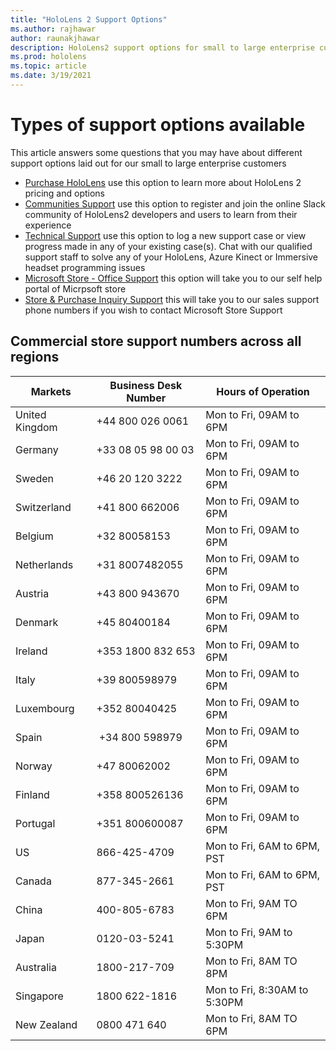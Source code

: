 ```yaml
---
title: "HoloLens 2 Support Options"
ms.author: rajhawar
author: raunakjhawar
description: HoloLens2 support options for small to large enterprise customers
ms.prod: hololens
ms.topic: article
ms.date: 3/19/2021 
---
```


# Types of support options available

This article answers some questions that you may have about different support options laid out for our small to large enterprise customers

- [Purchase HoloLens](https://www.microsoft.com/hololens/buy) use this option to learn more about HoloLens 2 pricing and options
- [Communities Support](https://holodevelopersslack.azurewebsites.net) use this option to register and join the online Slack community of HoloLens2 developers and users to learn from their experience
- [Technical Support](https://support.serviceshub.microsoft.com/supportforbusiness/create?sapId=e9391227-fa6d-927b-0fff-f96288631b8f) use this option to log a new support case or view progress made in any of your existing case(s). Chat with our qualified support staff to solve any of your HoloLens, Azure Kinect or Immersive headset programming issues
- [Microsoft Store - Office Support](https://support.microsoft.com/office/microsoft-store-109d8aed-d32f-4d6f-9c54-ff80871e8637) this option will take you to our self help portal of Micrpsoft store
- [Store & Purchase Inquiry Support](https://support.microsoft.com/account-billing/contact-microsoft-store-support-4f615f2a-6bbd-fd69-6695-ae213d63eef0) this will take you to our sales support phone numbers if you wish to contact Microsoft Store Support

## Commercial store support numbers across all regions

| Markets | Business Desk Number | Hours of Operation |
|-----------------|-------------------|-----------------------|
| United Kingdom | +44 800 026 0061 | Mon to Fri, 09AM to 6PM |
| Germany | +33 08 05 98 00 03 | Mon to Fri, 09AM to 6PM |
| Sweden	| +46 20 120 3222	| Mon to Fri, 09AM to 6PM |
| Switzerland | +41 800 662006 |	Mon to Fri, 09AM to 6PM |
| Belgium |	+32 80058153 |	Mon to Fri, 09AM to 6PM |
| Netherlands |	+31 8007482055 |	Mon to Fri, 09AM to 6PM |
| Austria |	+43 800 943670 |	Mon to Fri, 09AM to 6PM |
| Denmark |	+45 80400184 |	Mon to Fri, 09AM to 6PM |
| Ireland |	+353 1800 832 653 |	Mon to Fri, 09AM to 6PM |
| Italy |	+39 800598979 |	Mon to Fri, 09AM to 6PM |
| Luxembourg |	+352 80040425 |	Mon to Fri, 09AM to 6PM |
| Spain |	 +34 800 598979 |	Mon to Fri, 09AM to 6PM |
| Norway |	+47 80062002 |	Mon to Fri, 09AM to 6PM |
| Finland |	+358 800526136 |	Mon to Fri, 09AM to 6PM |
| Portugal |	+351 800600087 |	Mon to Fri, 09AM to 6PM |
| US |	866-425-4709 |	Mon to Fri, 6AM to 6PM, PST |
| Canada |	877-345-2661 |	Mon to Fri, 6AM to 6PM, PST |
| China |	400-805-6783 |	Mon to Fri, 9AM TO 6PM |
| Japan |	0120-03-5241 |	Mon to Fri, 9AM to 5:30PM |
| Australia |	1800-217-709 |	Mon to Fri, 8AM TO 8PM |
| Singapore |	1800 622-1816 |	Mon to Fri, 8:30AM to 5:30PM |
| New Zealand |	0800 471 640 |	Mon to Fri, 8AM TO 6PM |
